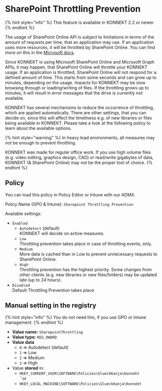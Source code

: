 # SharePoint Throttling Prevention

{% hint style="info" %}
This feature is available in KONNEKT 2.2 or newer
{% endhint %}

The usage of SharePoint Online API is subject to limitations in terms of the amount of requests per time, that an application may use. If an application uses more resources, it will be throttled by SharePoint Online. You can find more on this in the [Microsoft docs](https://learn.microsoft.com/en-us/sharepoint/dev/general-development/how-to-avoid-getting-throttled-or-blocked-in-sharepoint-online).

Since KONNEKT is using Microsoft SharePoint Online and Microsoft Graph APIs, it may happen, that SharePoint Online will throttle your KONNEKT usage. If an application is throttled, SharePoint Online will not respond for a defined amount of time. This starts from some seconds and can grow up to minutes, depending on the usage. Impacts for KONNEKT may be slow browsing through or loading/writing of files. If the throttling grows up to minutes, it will result in error messages that the drive is currently not available.

KONNEKT has several mechanisms to reduce the occurrence of throttling, which are applied automatically. There are other settings, that you can decide on, since this will affect the timeliness e.g. of new libraries or files being available in KONNEKT. Please take a look at the following policy to learn about the available options.

{% hint style="warning" %}
In heavy load environments, all measures may not be enough to prevent throttling.

KONNEKT was made for regular office work. If you use high volume files (e.g. video editing, graphics design, CAD) or read/write gigabytes of data, KONNEKT (& SharePoint Online) may not be the proper tool of choice.
{% endhint %}

## Policy

You can load this policy in Policy Editor or Intune with our ADMX.

Policy Name (GPO & Intune): `Sharepoint Throttling Prevention`

Available settings:

* `Enabled`
  * `Autodetect` (default)\
    KONNEKT will decide on active measures.
  * `Low`\
    Throttling prevention takes place in case of throttling events, only.
  * `Medium`\
    More data is cached than in Low to prevent unnecessary requests to SharePoint Online.
  * `High`\
    Throttling prevention has the highest priority. Some changes from other clients (e.g. new libraries or new files/folders) may be updated late (up to 24 hours).
* `Disabled`\
  Default Throttling Prevention takes place

## Manual setting in the registry

{% hint style="info" %}
You do not need this, if you use GPO or Intune management.
{% endhint %}

* **Value name:** `SharepointThrottling`
* **Value type:** `REG_DWORD`
* **Value data**
  * `0` => Autodetect (default)
  * `1` => Low
  * `2` => Medium
  * `3` => High
* Value **stored** in:
  * `HKEY_CURRENT_USER\SOFTWARE\Policies\GlueckKanja\Konnekt`\
    ``or
  * `HKEY_LOCAL_MACHINE\SOFTWARE\Policies\GlueckKanja\Konnekt`
